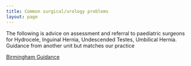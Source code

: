 ```yaml
---
title: Common surgical/urology problems 
layout: page
---
```

The following is advice on assessment and referral to paediatric surgeons for Hydrocele, Inguinal Hernia, Undescended Testes, Umbilical Hernia.  Guidance from another unit but matches our practice

[Birmingham Guidance](https://bwc.nhs.uk/download.cfm?doc=docm93jijm4n3112.pdf&ver=4645)

